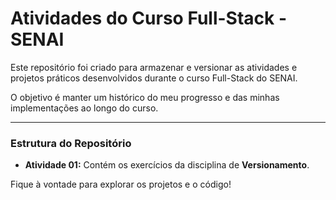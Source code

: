 # Atividades do Curso Full-Stack - SENAI

Este repositório foi criado para armazenar e versionar as atividades e projetos práticos desenvolvidos durante o curso Full-Stack do SENAI.

O objetivo é manter um histórico do meu progresso e das minhas implementações ao longo do curso.

---

### Estrutura do Repositório

- **Atividade 01:** Contém os exercícios da disciplina de **Versionamento**.

Fique à vontade para explorar os projetos e o código!
